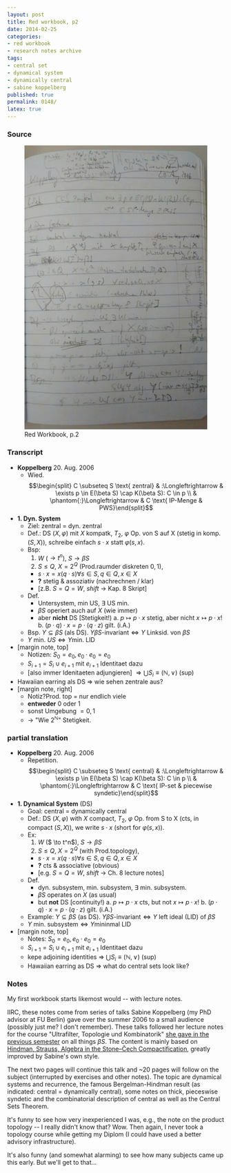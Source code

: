 ```yaml
---
layout: post
title: Red workbook, p2
date: 2014-02-25
categories:
- red workbook
- research notes archive
tags:
- central set
- dynamical system
- dynamically central
- sabine koppelberg
published: true
permalink: 0148/
latex: true
---
```


### Source


<figure>
  <a href="/assets/2014/red_workbook-p2.jpg">
    <img alt="red workbook, p2" src="/assets/2014/red_workbook-p2.jpg"/>
  </a>
  <figcaption>
    Red Workbook, p.2
  </figcaption>
</figure>

### Transcript

*   **Koppelberg** 20\. Aug. 2006
    *   Wied.
    $$\begin{split} C \subseteq S \text{ zentral} & :\Longleftrightarrow & \exists p \in E(\beta S) \cap K(\beta S): C \in p \\ & \phantom{:}\Longleftrightarrow & C \text{ IP-Menge & PWS}\end{split}$$
*   **1\. Dyn. System**
    *   Ziel: zentral = dyn. zentral
    *   Def.: DS $(X,\varphi)$ mit $X$ kompatk, $T_ 2$, $\varphi$ Op. von S auf X (stetig in komp. $(S,X)$), schreibe einfach $s\cdot x$ statt $\varphi(s,x)$.
    *   Bsp:
        1.  $W$ ($\to t^n$), $S \to \beta S$
        2.  $S\leq Q$, $X=2^Q$ (Prod.raumder diskreten ${0,1}$),
        *   $s\cdot x = x (q\cdot s) \forall s \in S, q\in Q, x\in X$
        *   **?** stetig & assoziativ (nachrechnen / klar)
        *   [z.B. $S=Q=W$, $shift$ -> Kap. 8 Skript]
    *   Def.
        *   Untersystem, min US, $\exists$ US min.
        *   $\beta S$ operiert auch auf $X$ (wie immer)
        *   aber **nicht** DS [Stetigkeit!)
             a. $p\mapsto p \cdot x$ stetig, aber nicht $x \mapsto p \cdot x$!
             b. $(p \cdot q) \cdot x = p \cdot (q \cdot z)$ gilt. (i.A.)
    *   Bsp. $Y\subseteq \beta S$ (als DS). $Y \beta S\text{-invariant} \Leftrightarrow Y \text{ Linksid. von } \beta S$
    *   $Y \text{ min. } US \Leftrightarrow Y \text{min. LID}$
*   [margin note, top]
    *   Notizen: $S_ 0={e_ 0}, e_ 0 \cdot e_ 0 = e_ 0$
    *   $S_ {i+1} = S_ i \cup {e_ {i+1}}$ mit $e_ {i+1}$ Identitaet dazu
    *   [also immer Idenitaeten adjungieren] $\Rightarrow \bigcup S_ i \equiv (\mathbb{N}, \vee)$ (sup)
*   Hawaiian earring als DS => wie sehen zentrale aus?
*   [margin note, right]
    *   Notiz?Prod. top = nur endlich viele
    *   **entweder** 0 oder 1
    *   sonst Umgebung $= {0,1}$
    *   -> "Wie $2^{\mathbb{N}}$" Stetigkeit.

### partial translation

*   **Koppelberg** 20\. Aug. 2006
    *   Repetition.
    $$\begin{split} C \subseteq S \text{ central} & :\Longleftrightarrow & \exists p \in E(\beta S) \cap K(\beta S): C \in p \\ & \phantom{:}\Longleftrightarrow & C \text{ IP-set & piecewise syndetic}\end{split}$$
*   **1\. Dynamical System** (DS)
    *   Goal: central = dynamically central
    *   Def.: DS $(X,\varphi)$ with $X$ compact, $T_ 2$, $\varphi$ Op. from S to X (cts, in compact $(S,X)$), we write $s\cdot x$ (short for $\varphi(s,x)$).
    *   Ex:
        1.  $W$ ($ \to t^n$), $S \to \beta S$
        2.  $S\leq Q$, $X=2^Q$ (with Prod.topology),
        *   $s\cdot x = x (q\cdot s) \forall s \in S, q\in Q, x\in X$
        *   **?** cts & associative (obvious)
        *   [e.g. $S=Q=W$, $shift$ -> Ch. 8 lecture notes]
    *   Def.
        *   dyn. subsystem, min. subsystem, $\exists$ min. subsystem.
        *   $\beta S$ operates on $X$ (as usual)
        *   but **not** DS [continuity!)
             a. $p\mapsto p \cdot x$ cts, but not $x \mapsto p \cdot x$!
             b. $(p \cdot q) \cdot x = p \cdot (q \cdot z)$ gilt. (i.A.)
    *   Example: $Y\subseteq \beta S$ (as DS). $Y \beta S\text{-invariant} \Leftrightarrow Y \text{ left ideal (LID) of } \beta S$
    *   $Y \text{ min. subsystem} \Leftrightarrow Y \text{mininmal LID}$
*   [margin note, top]
    *   Notes: $S_ 0={e_ 0}, e_ 0 \cdot e_ 0 = e_ 0$
    *   $S_ {i+1} = S_ i \cup {e_ {i+1}}$ mit $e_ {i+1}$ Identitaet dazu
    *   kepe adjoining identities => $\bigcup S_ i \equiv (\mathbb{N}, \vee)$ (sup)
    *   Hawaiian earring as DS => what do central sets look like?

### Notes

My first workbook starts likemost would -- with lecture notes.

IIRC, these notes come from series of talks Sabine Koppelberg (my PhD advisor at FU Berlin) gave over the summer 2006 to a small audience (possibly just me? I don't remember). These talks followed her lecture notes for the course "Ultrafilter, Topologie und Kombinatorik" [she gave in the previous semester](https://www.mi.fu-berlin.de/kvv/lecturer.htm?id=318) on all things $\beta S$. The content is mainly based on [Hindman, Strauss, Algebra in the Stone–Čech Compactification](http://www.degruyter.com/view/product/47147), greatly improved by Sabine's own style.

The next two pages will continue this talk and ~20 pages will follow on the subject (interrupted by exercises and other notes). The topic are dynamical systems and recurrence, the famous Bergelman-Hindman result (as indicated: central = dynamically central), some notes on thick, pieceswise syndetic and the combinatorial description of central as well as the Central Sets Theorem.

It's funny to see how very inexperienced I was, e.g., the note on the product topology -- I really didn't know that? Wow. Then again, I never took a topology course while getting my Diplom (I could have used a better advisory infrastructure).

It's also funny (and somewhat alarming) to see how many subjects came up this early. But we'll get to that...
